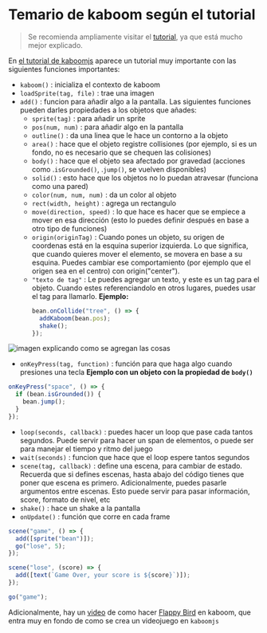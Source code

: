 # Temario de kaboom según el tutorial

> Se recomienda ampliamente visitar el [tutorial][webpage], ya que está mucho mejor explicado.

En [el tutorial de kaboomjs][webpage] aparece un tutorial muy importante con las siguientes funciones importantes:

- `kaboom()` : inicializa el contexto de kaboom
- `loadSprite(tag, file)` : trae una imagen
- `add()` : funcion para añadir algo a la pantalla. Las siguientes funciones pueden darles propiedades a los objetos que añades:
  - `sprite(tag)` : para añadir un sprite
  - `pos(num, num)` : para añadir algo en la pantalla
  - `outline()` : da una linea que le hace un contorno a la objeto
  - `area()` : hace que el objeto registre collisiones (por ejemplo, si es un fondo, no es necesario que se chequen las colisiones)
  - `body()` : hace que el objeto sea afectado por gravedad (acciones como .`isGrounded()`, .`jump()`, se vuelven disponibles)
  - `solid()` : esto hace que los objetos no lo puedan atravesar (funciona como una pared)
  - `color(num, num, num)` : da un color al objeto
  - `rect(width, height)` : agrega un rectangulo
  - `move(direction, speed)` : lo que hace es hacer que se empiece a mover en esa dirección (esto lo puedes definir después en base a otro tipo de funciones)
  - `origin(originTag)` : Cuando pones un objeto, su origen de coordenas está en la esquina superior izquierda. Lo que significa, que cuando quieres mover el elemento, se movera en base a su esquina. Puedes cambiar ese comportamiento (por ejemplo que el origen sea en el centro) con origin("center").
  - `"texto de tag"` : Le puedes agregar un texto, y este es un tag para el objeto. Cuando estes referenciandolo en otros lugares, puedes usar el tag para llamarlo. **Ejemplo:**
    ```javascript
    bean.onCollide("tree", () => {
      addKaboom(bean.pos);
      shake();
    });
    ```

![imagen explicando como se agregan las cosas](https://kaboomjs.com/site/doc/intro/comps.png)

- `onKeyPress(tag, function)` : función para que haga algo cuando presiones una tecla
  **Ejemplo con un objeto con la propiedad de `body()`**

```javascript
onKeyPress("space", () => {
  if (bean.isGrounded()) {
    bean.jump();
  }
});
```

- `loop(seconds, callback)` : puedes hacer un loop que pase cada tantos segundos. Puede servir para hacer un span de elementos, o puede ser para manejar el tiempo y ritmo del juego
- `wait(seconds)` : funcion que hace que el loop espere tantos segundos
- `scene(tag, callback)` : define una escena, para cambiar de estado. Recuerda que si defines escenas, hasta abajo del código tienes que poner que escena es primero. Adicionalmente, puedes pasarle argumentos entre escenas. Esto puede servir para pasar información, score, formato de nivel, etc
- `shake()` : hace un shake a la pantalla
- `onUpdate()` : función que corre en cada frame

```javascript
scene("game", () => {
  add([sprite("bean")]);
  go("lose", 5);
});

scene("lose", (score) => {
  add([text(`Game Over, your score is ${score}`)]);
});

go("game");
```

Adicionalmente, hay un [video][flappy_bird] de como hacer [Flappy Bird][flappy_bird] en kaboom, que entra muy en fondo de como se crea un videojuego en `kaboomjs`

[webpage]: https://kaboomjs.com/doc/intro
[flappy_bird]: https://www.youtube.com/watch?v=hgReGsh5xVU
